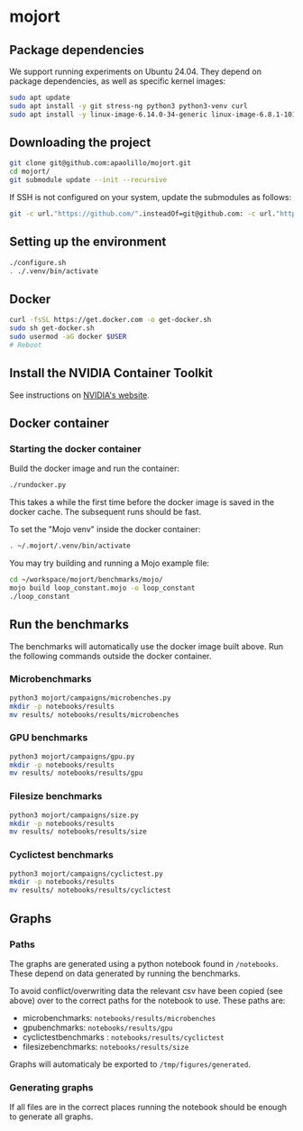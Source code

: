 # mojort

## Package dependencies

We support running experiments on Ubuntu 24.04.
They depend on package dependencies, as well as specific kernel images:

```bash
sudo apt update
sudo apt install -y git stress-ng python3 python3-venv curl
sudo apt install -y linux-image-6.14.0-34-generic linux-image-6.8.1-1015-realtime linux-image-6.8.0-87-generic
```

## Downloading the project

```bash
git clone git@github.com:apaolillo/mojort.git
cd mojort/
git submodule update --init --recursive
```

If SSH is not configured on your system, update the submodules as follows:

```bash
git -c url."https://github.com/".insteadOf=git@github.com: -c url."https://".insteadOf=git:// submodule update --init --recursive
```

## Setting up the environment

```bash
./configure.sh
. ./.venv/bin/activate
```

## Docker

```bash
curl -fsSL https://get.docker.com -o get-docker.sh
sudo sh get-docker.sh
sudo usermod -aG docker $USER
# Reboot
```

## Install the NVIDIA Container Toolkit

See instructions on [NVIDIA's website](https://docs.nvidia.com/datacenter/cloud-native/container-toolkit/latest/install-guide.html).


## Docker container

### Starting the docker container

Build the docker image and run the container:
```bash
./rundocker.py
```

This takes a while the first time before the docker image is saved in the
docker cache. The subsequent runs should be fast.

To set the "Mojo venv" inside the docker container:

```bash
. ~/.mojort/.venv/bin/activate
```

You may try building and running a Mojo example file:

```bash
cd ~/workspace/mojort/benchmarks/mojo/
mojo build loop_constant.mojo -o loop_constant
./loop_constant
```

## Run the benchmarks

The benchmarks will automatically use the docker image built above.
Run the following commands outside the docker container.

### Microbenchmarks

```bash
python3 mojort/campaigns/microbenches.py
mkdir -p notebooks/results
mv results/ notebooks/results/microbenches
```

### GPU benchmarks

```bash
python3 mojort/campaigns/gpu.py
mkdir -p notebooks/results
mv results/ notebooks/results/gpu
```

### Filesize benchmarks

```bash
python3 mojort/campaigns/size.py
mkdir -p notebooks/results
mv results/ notebooks/results/size
```

### Cyclictest benchmarks

```bash
python3 mojort/campaigns/cyclictest.py
mkdir -p notebooks/results
mv results/ notebooks/results/cyclictest
```

## Graphs

### Paths

The graphs are generated using a python notebook found in `/notebooks`.
These depend on data generated by running the benchmarks.

To avoid conflict/overwriting data the relevant csv have been copied
(see above) over to the correct paths for the notebook to use.
These paths are:
- microbenchmarks: `notebooks/results/microbenches`
- gpubenchmarks: `notebooks/results/gpu`
- cyclictestbenchmarks : `notebooks/results/cyclictest`
- filesizebenchmarks: `notebooks/results/size`

Graphs will automaticaly be exported to `/tmp/figures/generated`.

### Generating graphs

If all files are in the correct places running the notebook should be
enough to generate all graphs.
